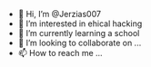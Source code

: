 - 👋 Hi, I’m @Jerzias007
- 👀 I’m interested in ehical hacking
- 🌱 I’m currently learning a school
- 💞️ I’m looking to collaborate on ...
- 📫 How to reach me ...

<!---
Jerzias007/Jerzias007 is a ✨ special ✨ repository because its `README.md` (this file) appears on your GitHub profile.
You can click the Preview link to take a look at your changes.
--->
